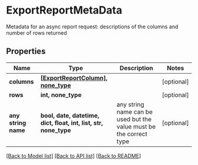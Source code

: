 # ExportReportMetaData

Metadata for an async report request: descriptions of the columns and number of rows returned

## Properties
Name | Type | Description | Notes
------------ | ------------- | ------------- | -------------
**columns** | [**[ExportReportColumn], none_type**](ExportReportColumn.md) |  | [optional] 
**rows** | **int, none_type** |  | [optional] 
**any string name** | **bool, date, datetime, dict, float, int, list, str, none_type** | any string name can be used but the value must be the correct type | [optional]

[[Back to Model list]](../README.md#documentation-for-models) [[Back to API list]](../README.md#documentation-for-api-endpoints) [[Back to README]](../README.md)


